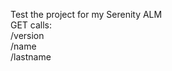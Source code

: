 Test the project for my Serenity ALM<br>
GET calls:<br> 
    /version<br>
    /name<br>
    /lastname<br>

    